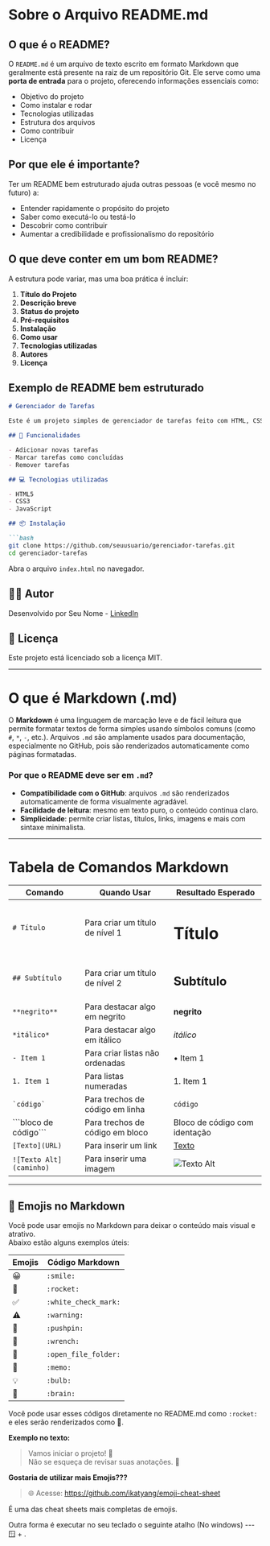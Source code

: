 # Sobre o Arquivo README.md

## O que é o README?

O `README.md` é um arquivo de texto escrito em formato Markdown que geralmente está presente na raiz de um repositório Git. Ele serve como uma **porta de entrada** para o projeto, oferecendo informações essenciais como:

- Objetivo do projeto
- Como instalar e rodar
- Tecnologias utilizadas
- Estrutura dos arquivos
- Como contribuir
- Licença

## Por que ele é importante?

Ter um README bem estruturado ajuda outras pessoas (e você mesmo no futuro) a:

- Entender rapidamente o propósito do projeto
- Saber como executá-lo ou testá-lo
- Descobrir como contribuir
- Aumentar a credibilidade e profissionalismo do repositório

## O que deve conter em um bom README?

A estrutura pode variar, mas uma boa prática é incluir:

1. **Título do Projeto**
2. **Descrição breve**
3. **Status do projeto**
4. **Pré-requisitos**
5. **Instalação**
6. **Como usar**
7. **Tecnologias utilizadas**
8. **Autores**
9. **Licença**

## Exemplo de README bem estruturado

```markdown
# Gerenciador de Tarefas

Este é um projeto simples de gerenciador de tarefas feito com HTML, CSS e JavaScript puro.

## 🚀 Funcionalidades

- Adicionar novas tarefas
- Marcar tarefas como concluídas
- Remover tarefas

## 💻 Tecnologias utilizadas

- HTML5
- CSS3
- JavaScript

## 📦 Instalação

```bash
git clone https://github.com/seuusuario/gerenciador-tarefas.git
cd gerenciador-tarefas
```

Abra o arquivo `index.html` no navegador.

## 👨‍💻 Autor

Desenvolvido por Seu Nome - [LinkedIn](https://www.linkedin.com/in/seunome)

## 📝 Licença

Este projeto está licenciado sob a licença MIT.

---

# O que é Markdown (.md)

O **Markdown** é uma linguagem de marcação leve e de fácil leitura que permite formatar textos de forma simples usando símbolos
comuns (como `#`, `*`, `-`, etc.). Arquivos `.md` são amplamente usados para documentação, especialmente no GitHub,
pois são renderizados automaticamente como páginas formatadas.

### Por que o README deve ser em `.md`?

- **Compatibilidade com o GitHub**: arquivos `.md` são renderizados automaticamente de forma visualmente agradável.
- **Facilidade de leitura**: mesmo em texto puro, o conteúdo continua claro.
- **Simplicidade**: permite criar listas, títulos, links, imagens e mais com sintaxe minimalista.

---

# Tabela de Comandos Markdown

| Comando                      | Quando Usar                                 | Resultado Esperado                         |
|-----------------------------|---------------------------------------------|--------------------------------------------|
| `# Título`                  | Para criar um título de nível 1             | <h1>Título</h1>                             |
| `## Subtítulo`              | Para criar um título de nível 2             | <h2>Subtítulo</h2>                          |
| `**negrito**`               | Para destacar algo em negrito               | **negrito**                                 |
| `*itálico*`                 | Para destacar algo em itálico               | *itálico*                                   |
| `- Item 1`                  | Para criar listas não ordenadas             | • Item 1                                    |
| `1. Item 1`                 | Para listas numeradas                       | 1. Item 1                                   |
| `` `código` ``              | Para trechos de código em linha             | `código`                                    |
| \`\`\`bloco de código\`\`\` | Para trechos de código em bloco             | Bloco de código com identação               |
| `[Texto](URL)`              | Para inserir um link                        | [Texto](https://exemplo.com)                |
| `![Texto Alt](caminho)`     | Para inserir uma imagem                     | ![Texto Alt](imagem.png)                    |

---

## 🧩 Emojis no Markdown

Você pode usar emojis no Markdown para deixar o conteúdo mais visual e atrativo.  
Abaixo estão alguns exemplos úteis:

| Emojis | Código Markdown
|--------|------------------
| 😀     | `:smile:`
| 🚀     | `:rocket:`
| ✅     | `:white_check_mark:`
| ⚠️     | `:warning:`
| 📌     | `:pushpin:`
| 🔧     | `:wrench:`
| 📂     | `:open_file_folder:`
| 📝     | `:memo:`
| 💡     | `:bulb:`
| 🧠     | `:brain:`

Você pode usar esses códigos diretamente no README.md como `:rocket:` e eles serão renderizados como 🚀.

**Exemplo no texto:**

> Vamos iniciar o projeto! :rocket:  
> Não se esqueça de revisar suas anotações. :memo:

**Gostaria de utilizar mais Emojis???**

> 🌐 Acesse: https://github.com/ikatyang/emoji-cheat-sheet

É uma das cheat sheets mais completas de emojis.

Outra forma é executar no seu teclado o seguinte atalho (No windows) --- :window: + .
